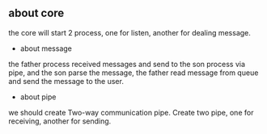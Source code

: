 about core
----------
the core will start 2 process, one for listen, another for dealing message.

- about message

the father process received messages and send to the son process via pipe, and the son parse the message, the father read message from queue and send the message to the user.

- about pipe

we should create Two-way communication pipe. Create two pipe, one for receiving, another for sending.